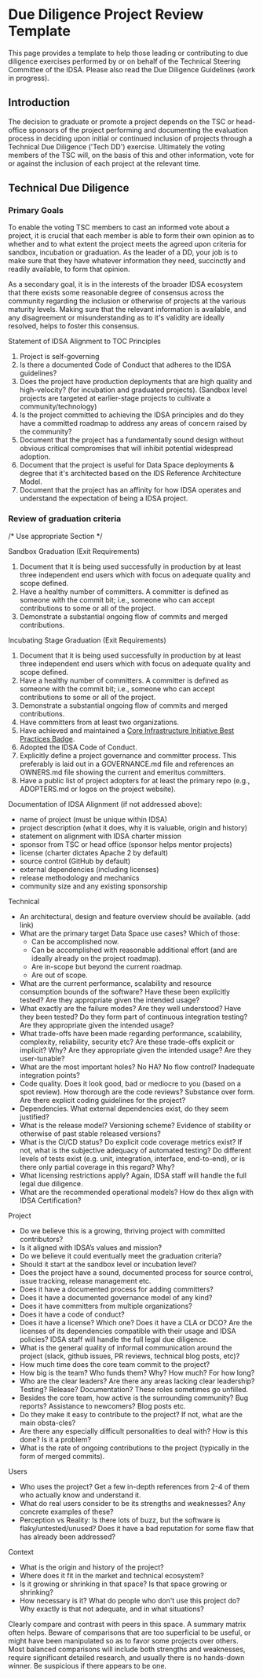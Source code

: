 # Due Diligence Project Review Template

This page provides a template to help those leading or contributing to due diligence exercises performed by or on behalf of the Technical Steering Committee of the IDSA. Please also read the Due Diligence Guidelines (work in progress).

## Introduction

The decision to graduate or promote a project depends on the TSC or head-office sponsors of the project performing and documenting the evaluation process in deciding upon initial or continued inclusion of projects through a Technical Due Diligence ('Tech DD') exercise. Ultimately the voting members of the TSC will, on the basis of this and other information, vote for or against the inclusion of each project at the relevant time.

## Technical Due Diligence

### Primary Goals

To enable the voting TSC members to cast an informed vote about a project, it is crucial that each member is able to form their own opinion as to whether and to what extent the project meets the agreed upon criteria for sandbox, incubation or graduation. As the leader of a DD, your job is to make sure that they have whatever information they need, succinctly and readily available, to form that opinion.

As a secondary goal, it is in the interests of the broader IDSA ecosystem that there exists some reasonable degree of consensus across the community regarding the inclusion or otherwise of projects at the various maturity levels. Making sure that the relevant information is available, and any disagreement or misunderstanding as to it's validity are ideally resolved, helps to foster this consensus.

Statement of IDSA Alignment to TOC Principles
1.	Project is self-governing
2.	Is there a documented Code of Conduct that adheres to the IDSA guidelines?
3.	Does the project have production deployments that are high quality and high-velocity? (for incubation and graduated projects). (Sandbox level projects are targeted at earlier-stage projects to cultivate a community/technology)
4.	Is the project committed to achieving the IDSA principles and do they have a committed roadmap to address any areas of concern raised by the community?
5.	Document that the project has a fundamentally sound design without obvious critical compromises that will inhibit potential widespread adoption.
6.	Document that the project is useful for Data Space deployments & degree that it's architected based on the IDS Reference Architecture Model.
7.	Document that the project has an affinity for how IDSA operates and understand the expectation of being a IDSA project.

### Review of graduation criteria 
/* Use appropriate Section */

Sandbox Graduation (Exit Requirements)
1.	Document that it is being used successfully in production by at least three independent end users which with focus on adequate quality and scope defined.
2.	Have a healthy number of committers. A committer is defined as someone with the commit bit; i.e., someone who can accept contributions to some or all of the project.
3.	Demonstrate a substantial ongoing flow of commits and merged contributions.

Incubating Stage Graduation (Exit Requirements)
1.	Document that it is being used successfully in production by at least three independent end users which with focus on adequate quality and scope defined.
2.	Have a healthy number of committers. A committer is defined as someone with the commit bit; i.e., someone who can accept contributions to some or all of the project.
3.	Demonstrate a substantial ongoing flow of commits and merged contributions.
4.	Have committers from at least two organizations.
5.	Have achieved and maintained a [Core Infrastructure Initiative Best Practices Badge](https://bestpractices.coreinfrastructure.org/en).
6.	Adopted the IDSA Code of Conduct.
7.	Explicitly define a project governance and committer process. This preferably is laid out in a GOVERNANCE.md file and references an OWNERS.md file showing the current and emeritus committers.
8.	Have a public list of project adopters for at least the primary repo (e.g., ADOPTERS.md or logos on the project website).

Documentation of IDSA Alignment (if not addressed above):
-	name of project (must be unique within IDSA)
-	project description (what it does, why it is valuable, origin and history)
-	statement on alignment with IDSA charter mission
-	sponsor from TSC or head office (sponsor helps mentor projects)
-	license (charter dictates Apache 2 by default)
-	source control (GitHub by default)
-	external dependencies (including licenses)
-	release methodology and mechanics
-	community size and any existing sponsorship

Technical
-	An architectural, design and feature overview should be available. (add link)
-	What are the primary target Data Space use cases? Which of those:
	-	Can be accomplished now.
	-	Can be accomplished with reasonable additional effort (and are ideally already on the project roadmap).
	-	Are in-scope but beyond the current roadmap.
	-	Are out of scope.
-	What are the current performance, scalability and resource consumption bounds of the software? Have these been explicitly tested? Are they appropriate given the intended usage?
-	What exactly are the failure modes? Are they well understood? Have they been tested? Do they form part of continuous integration testing? Are they appropriate given the intended usage?
-	What trade-offs have been made regarding performance, scalability, complexity, reliability, security etc? Are these trade-offs explicit or implicit? Why? Are they appropriate given the intended usage? Are they user-tunable?
-	What are the most important holes? No HA? No flow control? Inadequate integration points?
-	Code quality. Does it look good, bad or mediocre to you (based on a spot review). How thorough are the code reviews? Substance over form. Are there explicit coding guidelines for the project?
-	Dependencies. What external dependencies exist, do they seem justified?
-	What is the release model? Versioning scheme? Evidence of stability or otherwise of past stable released versions?
-	What is the CI/CD status? Do explicit code coverage metrics exist? If not, what is the subjective adequacy of automated testing? Do different levels of tests exist (e.g. unit, integration, interface, end-to-end), or is there only partial coverage in this regard? Why?
-	What licensing restrictions apply? Again, IDSA staff will handle the full legal due diligence.
-	What are the recommended operational models? How do thex align with IDSA Certification?

Project
-	Do we believe this is a growing, thriving project with committed contributors?
-	Is it aligned with IDSA’s values and mission?
-	Do we believe it could eventually meet the graduation criteria?
-	Should it start at the sandbox level or incubation level?
-	Does the project have a sound, documented process for source control, issue tracking, release management etc.
-	Does it have a documented process for adding committers?
-	Does it have a documented governance model of any kind?
-	Does it have committers from multiple organizations?
-	Does it have a code of conduct?
-	Does it have a license? Which one? Does it have a CLA or DCO? Are the licenses of its dependencies compatible with their usage and IDSA policies? IDSA staff will handle the full legal due diligence.
-	What is the general quality of informal communication around the project (slack, github issues, PR reviews, technical blog posts, etc)?
-	How much time does the core team commit to the project?
-	How big is the team? Who funds them? Why? How much? For how long?
-	Who are the clear leaders? Are there any areas lacking clear leadership? Testing? Release? Documentation? These roles sometimes go unfilled.
-	Besides the core team, how active is the surrounding community? Bug reports? Assistance to newcomers? Blog posts etc.
-	Do they make it easy to contribute to the project? If not, what are the main obsta-cles?
-	Are there any especially difficult personalities to deal with? How is this done? Is it a problem?
-	What is the rate of ongoing contributions to the project (typically in the form of merged commits).

Users
-	Who uses the project? Get a few in-depth references from 2-4 of them who actually know and understand it.
-	What do real users consider to be its strengths and weaknesses? Any concrete examples of these?
-	Perception vs Reality: Is there lots of buzz, but the software is flaky/untested/unused? Does it have a bad reputation for some flaw that has already been addressed?

Context
-	What is the origin and history of the project?
-	Where does it fit in the market and technical ecosystem?
-	Is it growing or shrinking in that space? Is that space growing or shrinking?
-	How necessary is it? What do people who don't use this project do? Why exactly is that not adequate, and in what situations?

Clearly compare and contrast with peers in this space. A summary matrix often helps. Beware of comparisons that are too superficial to be useful, or might have been manipulated so as to favor some projects over others. Most balanced comparisons will include both strengths and weaknesses, require significant detailed research, and usually there is no hands-down winner. Be suspicious if there appears to be one.
